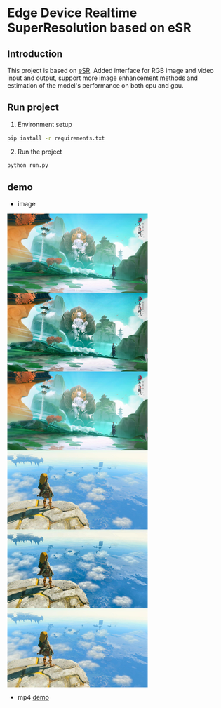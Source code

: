 # Edge Device Realtime SuperResolution based on eSR

## Introduction
This project is based on [eSR](https://github.com/pnavarre/eSR). Added interface for RGB image and video input and output, support more image enhancement methods and estimation of the model's performance on both cpu and gpu.

## Run project
1. Environment setup
```bash
pip install -r requirements.txt
```

2. Run the project
```bash
python run.py
```

## demo
- image

<img src="./images/SR1.jpg"  width = "320" height = "540" alt="SR1" align=center /><img src="./images/SR2.jpg"  width = "320" height = "540" alt="SR2" align=center />

- mp4 [demo](./images/compared1.mp4)
